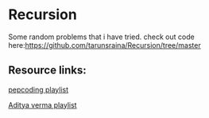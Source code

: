 # Recursion
Some random problems that i have tried.
check out code here:https://github.com/tarunsraina/Recursion/tree/master


## Resource links:

[pepcoding playlist](https://www.youtube.com/watch?v=5Q5ed7PWJ8I&list=PL-Jc9J83PIiFxaBahjslhBD1LiJAV7nKs)

[Aditya verma playlist](https://www.youtube.com/watch?v=kHi1DUhp9kM&list=PL_z_8CaSLPWeT1ffjiImo0sYTcnLzo-wY)
